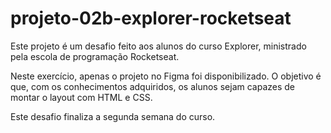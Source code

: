 # projeto-02b-explorer-rocketseat

Este projeto é um desafio feito aos alunos do curso Explorer, ministrado pela escola de programação Rocketseat.

Neste exercício, apenas o projeto no Figma foi disponibilizado. O objetivo é que, com os conhecimentos adquiridos, os alunos sejam capazes de montar o layout com HTML e CSS.

Este desafio finaliza a segunda semana do curso.